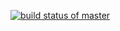 [![build status of master](https://travis-ci.org/xander557/Triangle.py.svg?branch=master)](https://travis-ci.org/xander557/Triangle.py)
